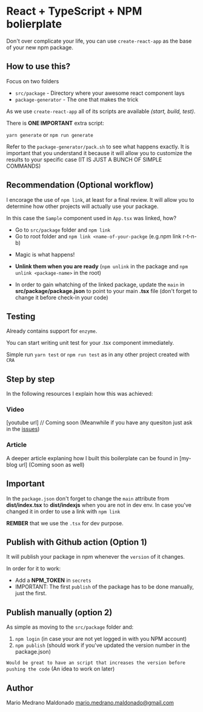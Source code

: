 # React + TypeScript + NPM bolierplate

Don't over complicate your life, you can use `create-react-app` as the base of your new npm package.

## How to use this?

Focus on two folders

-   `src/package` - Directory where your awesome react component lays
-   `package-generator` - The one that makes the trick

As we use `create-react-app` all of its scripts are available *(start, build, test)*. 

There is **ONE IMPORTANT** extra script: 

`yarn generate` or `npm run generate`

Refer to the `package-generator/pack.sh` to see what happens exactly. It is important that you understand it because it will allow you to customize the results to your specific case (IT IS JUST A BUNCH OF SIMPLE COMMANDS)

## Recommendation (Optional workflow)

I encorage the use of `npm link`, at least for a final review. It will allow you to determine how other projects will actually use your package.

In this case the `Sample` component used in `App.tsx` was linked, how?

* Go to `src/package` folder and `npm link`
* Go to root folder and `npm link <name-of-your-packge` (e.g.npm link r-t-n-b)

- Magic is what happens!

- **Unlink them when you are ready** (`npm unlink` in the package and `npm unlink <package-name>` in the root)

- In order to gain whatching of the linked package, update the `main` in **src/package/package.json** to point to your main **.tsx** file (don't forget to change it before check-in your code)

## Testing

Already contains support for `enzyme`.

You can start writing unit test for your .tsx component immediately.

Simple run `yarn test` or `npm run test` as in any other project created with `CRA`

## Step by step

In the following resources I explain how this was achieved:

### Video

[youtube url] // Coming soon (Meanwhile if you have any quesiton just ask in the [issues](https://github.com/GenDecoder/react-typescript-npm-boilerplate/issues))

### Article

A deeper article explaning how I built this boilerplate can be found in [my-blog url] (Coming soon as well)

## Important

In the `package.json` don't forget to change the `main` attribute from **dist/index.tsx** to **dist/indexjs** when you are not in dev env. In case you've changed it in order to use a link with `npm link`

**REMBER** that we use the `.tsx` for dev purpose.

## Publish with Github action (Option 1)

It will publish your package in npm whenever the `version` of it changes.

In order for it to work:

* Add a **NPM_TOKEN** in `secrets`
* IMPORTANT: The first `publish` of the package has to be done manually, just the first.

## Publish manually (option 2)

As simple as moving to the `src/package` folder and:

1. `npm login` (in case your are not yet logged in with you NPM account)
2. `npm publish` (should work if you've updated the version number in the package.json)

`Would be great to have an script that increases the version before pushing the code` (An idea to work on later)

## Author

Mario Medrano Maldonado <mario.medrano.maldonado@gmail.com>

